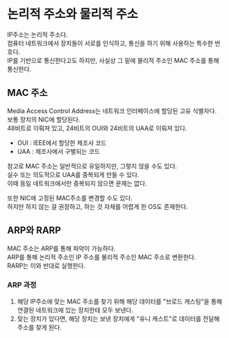 # 논리적 주소와 물리적 주소

IP주소는 논리적 주소다. <br />
컴퓨터 네트워크에서 장치들이 서로를 인식하고, 통신을 하기 위해 사용하는 특수한 번호다. <br />
IP를 기반으로 통신한다고도 하지만, 사실상 그 밑에 물리적 주소인 MAC 주소를 통해 통신한다.

## MAC 주소

Media Access Control Address는 네트워크 인터페이스에 할당된 고유 식별자다. <br />
보통 장치의 NIC에 할당된다. <br />
48비트로 이뤄져 있고, 24비트의 OUI와 24비트의 UAA로 이뤄져 있다.

- OUI : IEEE에서 할당한 제조사 코드 <br />
- UAA : 제조사에서 구별되는 코드

참고로 MAC 주소는 일반적으로 유일하지만, 그렇지 않을 수도 있다. <br />
실수 또는 의도적으로 UAA를 중복되게 만들 수 있다. <br />
이때 동일 네트워크에서만 중복되지 않으면 문제는 없다.

또한 NIC에 고정된 MAC주소를 변경할 수도 있다. <br />
하지만 하지 않는 걸 권장하고, 하는 것 자체를 어렵게 한 OS도 존재한다.

## ARP와 RARP

MAC 주소는 ARP를 통해 파악이 가능하다. <br />
ARP를 통해 논리적 주소인 IP 주소를 물리적 주소인 MAC 주소로 변환한다. <br />
RARP는 이와 반대로 실행한다.

### ARP 과정

1. 해당 IP주소에 맞는 MAC 주소를 찾기 위해 해당 데이터를 "브로드 캐스팅"을 통해 연결된 네트워크에 있는 장치한테 모두 보낸다. <br />
2. 맞는 장치가 있다면, 해당 장치는 보낸 장치에게 "유니 캐스트"로 데이터를 전달해 주소를 찾게 된다.
